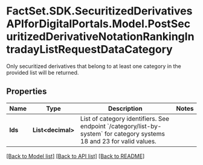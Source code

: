 # FactSet.SDK.SecuritizedDerivativesAPIforDigitalPortals.Model.PostSecuritizedDerivativeNotationRankingIntradayListRequestDataCategory
Only securitized derivatives that belong to at least one category in the provided list will be returned.

## Properties

Name | Type | Description | Notes
------------ | ------------- | ------------- | -------------
**Ids** | **List&lt;decimal&gt;** | List of category identifiers. See endpoint &#x60;/category/list-by-system&#x60; for category systems 18 and 23 for valid values. | 

[[Back to Model list]](../README.md#documentation-for-models) [[Back to API list]](../README.md#documentation-for-api-endpoints) [[Back to README]](../README.md)

